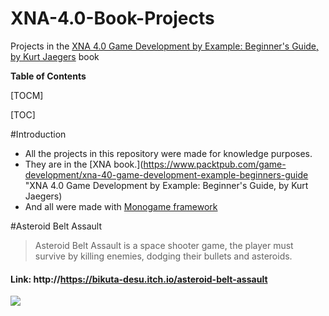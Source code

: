 # XNA-4.0-Book-Projects

Projects in the [XNA 4.0 Game Development by Example: Beginner's Guide, by Kurt Jaegers](https://www.packtpub.com/game-development/xna-40-game-development-example-beginners-guide "XNA 4.0 Game Development by Example: Beginner's Guide, by Kurt Jaegers") book

**Table of Contents**

[TOCM]

[TOC]

#Introduction

- All the projects in this repository were made for knowledge purposes.
- They are in the [XNA book.](https://www.packtpub.com/game-development/xna-40-game-development-example-beginners-guide "XNA 4.0 Game Development by Example: Beginner's Guide, by Kurt Jaegers) 
- And all were made with [Monogame framework](http://www.monogame.net)

#Asteroid Belt Assault

> Asteroid Belt Assault is a space shooter game, the player must survive by killing enemies, dodging their bullets and asteroids.

#### Link: http://https://bikuta-desu.itch.io/asteroid-belt-assault

![](https://fatecspgov-my.sharepoint.com/personal/victor_neves4_fatec_sp_gov_br/Documents/Minhas%20coisas/XNA/XNA%204.0%20Game%20Development%20by%20Example/Asteroid%20Belt%20Assault%20Build/Screenshot_1.png)

